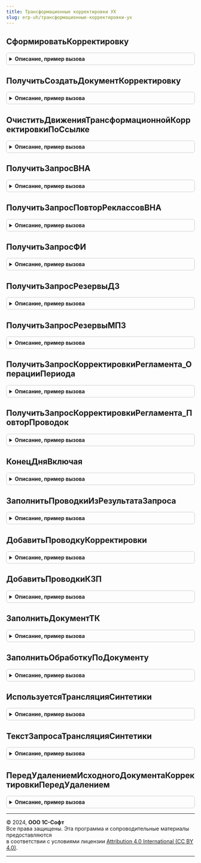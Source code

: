 ```yaml
---
title: Трансформационные корректировки УХ
slug: erp-uh/трансформационные-корректировки-ух
---
```



## СформироватьКорректировку
<details style="margin: 1em 0; padding: 0.5em; border: 1px solid #ccc; border-radius: 6px;">

<summary style="font-weight: bold; cursor: pointer;">Описание, пример вызова</summary>

```bsl

Функция СформироватьКорректировку(Реквизиты, Отказ = Ложь, ТаблицаПроводок = Неопределено) Экспорт
```

Пример вызова
```bsl
Результат = ТрансформационныеКорректировкиУХ.СформироватьКорректировку(Реквизиты, Отказ, ТаблицаПроводок);
```
</details>

## ПолучитьСоздатьДокументКорректировку
<details style="margin: 1em 0; padding: 0.5em; border: 1px solid #ccc; border-radius: 6px;">

<summary style="font-weight: bold; cursor: pointer;">Описание, пример вызова</summary>

```bsl

Функция ПолучитьСоздатьДокументКорректировку(Реквизиты, Отказ) Экспорт
```

Пример вызова
```bsl
Результат = ТрансформационныеКорректировкиУХ.ПолучитьСоздатьДокументКорректировку(Реквизиты, Отказ) 
```
</details>

## ОчиститьДвиженияТрансформационнойКорректировкиПоСсылке
<details style="margin: 1em 0; padding: 0.5em; border: 1px solid #ccc; border-radius: 6px;">

<summary style="font-weight: bold; cursor: pointer;">Описание, пример вызова</summary>

```bsl

// Удаляет движения в трансформационных корректировках созданных документом ДокументССылка
// Параметры:
//	ДокументСсылка - ссылка на документ, создавший трансформационную корректировку.
//
Процедура ОчиститьДвиженияТрансформационнойКорректировкиПоСсылке(ДокументСсылка, ПометитьНаУдаление = Ложь, Отказ = Ложь) Экспорт
```

Пример вызова
```bsl
ТрансформационныеКорректировкиУХ.ОчиститьДвиженияТрансформационнойКорректировкиПоСсылке(ДокументСсылка, ПометитьНаУдаление, Отказ);
```
</details>

## ПолучитьЗапросВНА
<details style="margin: 1em 0; padding: 0.5em; border: 1px solid #ccc; border-radius: 6px;">

<summary style="font-weight: bold; cursor: pointer;">Описание, пример вызова</summary>

```bsl

Функция ПолучитьЗапросВНА(Реквизиты) Экспорт
```

Пример вызова
```bsl
Результат = ТрансформационныеКорректировкиУХ.ПолучитьЗапросВНА(Реквизиты));
```
</details>

## ПолучитьЗапросПовторРеклассовВНА
<details style="margin: 1em 0; padding: 0.5em; border: 1px solid #ccc; border-radius: 6px;">

<summary style="font-weight: bold; cursor: pointer;">Описание, пример вызова</summary>

```bsl

Функция ПолучитьЗапросПовторРеклассовВНА(Реквизиты) Экспорт
```

Пример вызова
```bsl
Результат = ТрансформационныеКорректировкиУХ.ПолучитьЗапросПовторРеклассовВНА(Реквизиты));
```
</details>

## ПолучитьЗапросФИ
<details style="margin: 1em 0; padding: 0.5em; border: 1px solid #ccc; border-radius: 6px;">

<summary style="font-weight: bold; cursor: pointer;">Описание, пример вызова</summary>

```bsl

Функция ПолучитьЗапросФИ(Реквизиты) Экспорт
```

Пример вызова
```bsl
Результат = ТрансформационныеКорректировкиУХ.ПолучитьЗапросФИ(Реквизиты));
```
</details>

## ПолучитьЗапросРезервыДЗ
<details style="margin: 1em 0; padding: 0.5em; border: 1px solid #ccc; border-radius: 6px;">

<summary style="font-weight: bold; cursor: pointer;">Описание, пример вызова</summary>

```bsl

Функция ПолучитьЗапросРезервыДЗ(Реквизиты) Экспорт
```

Пример вызова
```bsl
Результат = ТрансформационныеКорректировкиУХ.ПолучитьЗапросРезервыДЗ(Реквизиты));
```
</details>

## ПолучитьЗапросРезервыМПЗ
<details style="margin: 1em 0; padding: 0.5em; border: 1px solid #ccc; border-radius: 6px;">

<summary style="font-weight: bold; cursor: pointer;">Описание, пример вызова</summary>

```bsl

Функция ПолучитьЗапросРезервыМПЗ(Реквизиты) Экспорт
```

Пример вызова
```bsl
Результат = ТрансформационныеКорректировкиУХ.ПолучитьЗапросРезервыМПЗ(Реквизиты));
```
</details>

## ПолучитьЗапросКорректировкиРегламента_ОперацииПериода
<details style="margin: 1em 0; padding: 0.5em; border: 1px solid #ccc; border-radius: 6px;">

<summary style="font-weight: bold; cursor: pointer;">Описание, пример вызова</summary>

```bsl

Функция ПолучитьЗапросКорректировкиРегламента_ОперацииПериода(Реквизиты) Экспорт
```

Пример вызова
```bsl
Результат = ТрансформационныеКорректировкиУХ.ПолучитьЗапросКорректировкиРегламента_ОперацииПериода(Реквизиты));
```
</details>

## ПолучитьЗапросКорректировкиРегламента_ПовторПроводок
<details style="margin: 1em 0; padding: 0.5em; border: 1px solid #ccc; border-radius: 6px;">

<summary style="font-weight: bold; cursor: pointer;">Описание, пример вызова</summary>

```bsl

Функция ПолучитьЗапросКорректировкиРегламента_ПовторПроводок(Реквизиты) Экспорт
```

Пример вызова
```bsl
Результат = ТрансформационныеКорректировкиУХ.ПолучитьЗапросКорректировкиРегламента_ПовторПроводок(Реквизиты));
```
</details>

## КонецДняВключая
<details style="margin: 1em 0; padding: 0.5em; border: 1px solid #ccc; border-radius: 6px;">

<summary style="font-weight: bold; cursor: pointer;">Описание, пример вызова</summary>

```bsl

Функция КонецДняВключая(ДатаЗапроса) Экспорт
```

Пример вызова
```bsl
Результат = ТрансформационныеКорректировкиУХ.КонецДняВключая(ДатаЗапроса));
```
</details>

## ЗаполнитьПроводкиИзРезультатаЗапроса
<details style="margin: 1em 0; padding: 0.5em; border: 1px solid #ccc; border-radius: 6px;">

<summary style="font-weight: bold; cursor: pointer;">Описание, пример вызова</summary>

```bsl

Процедура ЗаполнитьПроводкиИзРезультатаЗапроса(Реквизиты, ДокументОбъект, Запрос, КомментарииСобытий = Неопределено, ИспользоватьДанныеНСБУ) Экспорт
```

Пример вызова
```bsl
ТрансформационныеКорректировкиУХ.ЗаполнитьПроводкиИзРезультатаЗапроса(Реквизиты, ДокументОбъект, Запрос, КомментарииСобытий, ИспользоватьДанныеНСБУ));
```
</details>

## ДобавитьПроводкуКорректировки
<details style="margin: 1em 0; padding: 0.5em; border: 1px solid #ccc; border-radius: 6px;">

<summary style="font-weight: bold; cursor: pointer;">Описание, пример вызова</summary>

```bsl

Процедура ДобавитьПроводкуКорректировки(ТаблицаПроводки, СтрокаИсточник, СуммаПроводки, КомментарийПроводки, РесурсРегистра = "СуммаВВалютеУчета", Экспорт
```

Пример вызова
```bsl
ТрансформационныеКорректировкиУХ.ДобавитьПроводкуКорректировки(ТаблицаПроводки, СтрокаИсточник, СуммаПроводки, КомментарийПроводки, РесурсРегистра, );
```
</details>

## ДобавитьПроводкиКЗП
<details style="margin: 1em 0; padding: 0.5em; border: 1px solid #ccc; border-radius: 6px;">

<summary style="font-weight: bold; cursor: pointer;">Описание, пример вызова</summary>

```bsl

Процедура ДобавитьПроводкиКЗП(ПроводкиКЗП, СтрокаТаблицыПроводок, Реквизиты, ВыполнитьСторно = Ложь, Экспорт
```

Пример вызова
```bsl
ТрансформационныеКорректировкиУХ.ДобавитьПроводкиКЗП(ПроводкиКЗП, СтрокаТаблицыПроводок, Реквизиты, ВыполнитьСторно, );
```
</details>

## ЗаполнитьДокументТК
<details style="margin: 1em 0; padding: 0.5em; border: 1px solid #ccc; border-radius: 6px;">

<summary style="font-weight: bold; cursor: pointer;">Описание, пример вызова</summary>

```bsl

Процедура ЗаполнитьДокументТК(ДокументТК, Реквизиты, ВидОперации = Неопределено) Экспорт
```

Пример вызова
```bsl
ТрансформационныеКорректировкиУХ.ЗаполнитьДокументТК(ДокументТК, Реквизиты, ВидОперации);
```
</details>

## ЗаполнитьОбработкуПоДокументу
<details style="margin: 1em 0; padding: 0.5em; border: 1px solid #ccc; border-radius: 6px;">

<summary style="font-weight: bold; cursor: pointer;">Описание, пример вызова</summary>

```bsl

Процедура ЗаполнитьОбработкуПоДокументу(ОбработкаКЗП, ДокументТК) Экспорт
```

Пример вызова
```bsl
ТрансформационныеКорректировкиУХ.ЗаполнитьОбработкуПоДокументу(ОбработкаКЗП, ДокументТК));
```
</details>

## ИспользуетсяТрансляцияСинтетики
<details style="margin: 1em 0; padding: 0.5em; border: 1px solid #ccc; border-radius: 6px;">

<summary style="font-weight: bold; cursor: pointer;">Описание, пример вызова</summary>

```bsl

Функция ИспользуетсяТрансляцияСинтетики(КонтекстОтчета) Экспорт
```

Пример вызова
```bsl
Результат = ТрансформационныеКорректировкиУХ.ИспользуетсяТрансляцияСинтетики(КонтекстОтчета));
```
</details>

## ТекстЗапросаТрансляцияСинтетики
<details style="margin: 1em 0; padding: 0.5em; border: 1px solid #ccc; border-radius: 6px;">

<summary style="font-weight: bold; cursor: pointer;">Описание, пример вызова</summary>

```bsl

Функция ТекстЗапросаТрансляцияСинтетики() Экспорт
```

Пример вызова
```bsl
Результат = ТрансформационныеКорректировкиУХ.ТекстЗапросаТрансляцияСинтетики());
```
</details>

## ПередУдалениемИсходногоДокументаКорректировкиПередУдалением
<details style="margin: 1em 0; padding: 0.5em; border: 1px solid #ccc; border-radius: 6px;">

<summary style="font-weight: bold; cursor: pointer;">Описание, пример вызова</summary>

```bsl

Процедура ПередУдалениемИсходногоДокументаКорректировкиПередУдалением(Источник, Отказ) Экспорт
```

Пример вызова
```bsl
ТрансформационныеКорректировкиУХ.ПередУдалениемИсходногоДокументаКорректировкиПередУдалением(Источник, Отказ) 
```
</details>

---

© 2024, **ООО 1С-Софт**  
Все права защищены. Эта программа и сопроводительные материалы предоставляются  
в соответствии с условиями лицензии [Attribution 4.0 International (CC BY 4.0)](https://creativecommons.org/licenses/by/4.0/legalcode).

---
